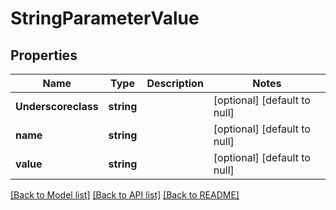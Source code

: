 # StringParameterValue

## Properties
Name | Type | Description | Notes
------------ | ------------- | ------------- | -------------
**Underscoreclass** | **string** |  | [optional] [default to null]
**name** | **string** |  | [optional] [default to null]
**value** | **string** |  | [optional] [default to null]

[[Back to Model list]](../README.md#documentation-for-models) [[Back to API list]](../README.md#documentation-for-api-endpoints) [[Back to README]](../README.md)


